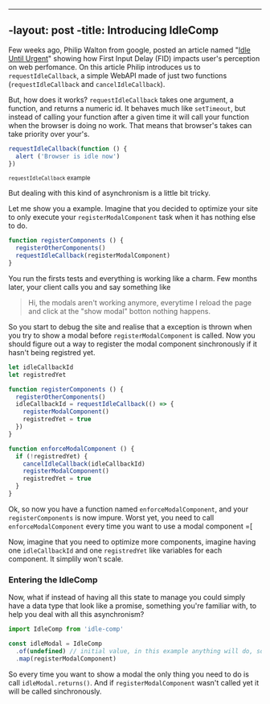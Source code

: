 ----
-layout: post
-title: Introducing IdleComp
----

Few weeks ago, Philip Walton from google, posted an article named
"[Idle Until Urgent](https://philipwalton.com/articles/idle-until-urgent/)" showing how
First Input Delay (FID) impacts user's perception on web perfomance. On this article Philip introduces us
to `requestIdleCallback`, a simple WebAPI made of just two functions (`requestIdleCallback` and `cancelIdleCallback`).

But, how does it works?
`requestIdleCallback` takes one argument, a function, and returns a numeric id. It behaves much like `setTimeout`,
but instead of calling your function after a given time it will call your function when the browser is doing no work.
That means that browser's takes can take priority over your's.

```javascript
requestIdleCallback(function () {
  alert ('Browser is idle now')
})
```
<small>`requestIdleCallback` example</small>

But dealing with this kind of asynchronism is a little bit tricky.

Let me show you a example.
Imagine that you decided to optimize your site to only execute
your `registerModalComponent` task when it has nothing else to do.

```javascript
function registerComponents () {
  registerOtherComponents()
  requestIdleCallback(registerModalComponent)
}
```

You run the firsts tests and everything is working like a charm.
Few months later, your client calls you and say something like

> Hi, the modals aren't working anymore, everytime I reload the page and click at the "show modal" botton nothing happens.

So you start to debug the site and realise that a exception is thrown when you try to show a modal before `registerModalComponent` is called.
Now you should figure out a way to register the modal component sinchronously if it hasn't being registred yet.

```javascript
let idleCallbackId
let registredYet

function registerComponents () {
  registerOtherComponents()
  idleCallbackId = requestIdleCallback(() => {
    registerModalComponent()
    registredYet = true
  })
}

function enforceModalComponent () {
  if (!registredYet) {
    cancelIdleCallback(idleCallbackId)
    registerModalComponent()
    registredYet = true
  }
}
```

Ok, so now you have a function named `enforceModalComponent`,
and your `registerComponents` is now impure.
Worst yet, you need to call `enforceModalComponent` every time
you want to use a modal component =[

Now, imagine that you need to optimize more components, imagine having one `idleCallbackId` and one `registredYet` like variables for each component. It simplily won't scale.

### Entering the IdleComp

Now, what if instead of having all this state to manage you could simply have a data type that look like a promise,
something you're familiar with, to help you deal with all this asynchronism?

```javascript
import IdleComp from 'idle-comp'

const idleModal = IdleComp
  .of(undefined) // initial value, in this example anything will do, so we pass nothing
  .map(registerModalComponent)
```

So every time you want to show a modal the only thing you need to do is call `idleModal.returns()`. And if `registerModalComponent` wasn't called yet it will be called sinchronously.
